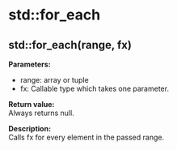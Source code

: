 # std::for_each

## std::for_each(range, fx)

**Parameters:**  
* range: array or tuple
* fx: Callable type which takes one parameter.

**Return value:**  
Always returns null.  

**Description:**   
Calls fx for every element in the passed range. 